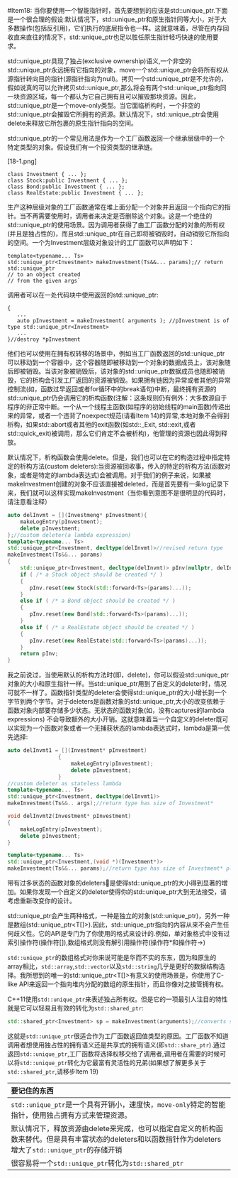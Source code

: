 #Item18:
当你要使用一个智能指针时，首先要想到的应该是std::unique_ptr.下面是一个很合理的假设:默认情况下，std::unique_ptr和原生指针同等大小，对于大多数操作(包括反引用)，它们执行的底层指令也一样。这就意味着，尽管在内存回收直来直往的情况下，std::unique_ptr也足以胜任原生指针轻巧快速的使用要求。

std::unique_ptr具现了独占(exclusive ownership)语义,一个非空的std::unique_ptr永远拥有它指向的对象，move一个std::unique_ptr会将所有权从源指针转向目的指针(源指针指向为null)。拷贝一个std::unique_ptr是不允许的，假如说真的可以允许拷贝std::unique_ptr,那么将会有两个std::unique_ptr指向同一块资源区域，每一个都认为它自己拥有且可以摧毁那块资源。因此，std::unique_ptr是一个move-only类型。当它面临析构时，一个非空的std::unique_ptr会摧毁它所拥有的资源。默认情况下，std::unique_ptr会使用delete来释放它所包裹的原生指针指向的空间。

std::unique_ptr的一个常见用法是作为一个工厂函数返回一个继承层级中的一个特定类型的对象。假设我们有一个投资类型的继承链。

[18-1.png]

	class Investment { ... };    
    class Stock:public Investment { ... };
    class Bond:public Investment { ... };
    class RealEstate:public Investment { ... };
 

生产这种层级对象的工厂函数通常在堆上面分配一个对象并且返回一个指向它的指针。当不再需要使用时，调用者来决定是否删除这个对象。这是一个绝佳的std::unique_ptr的使用场景。因为调用者获得了由工厂函数分配的对象的所有权(并且是独占性的)，而且std::unique_ptr在自己即将被销毁时，自动销毁它所指向的空间。一个为Investment层级对象设计的工厂函数可以声明如下：

    template<typename... Ts> 
    std::unique_ptr<Investment> makeInvestment(Ts&&... params);// return std::unique_ptr
    // to an object created
    // from the given args`

调用者可以在一处代码块中使用返回的std::unique_ptr:

    {
	   ...
	   auto pInvestment = makeInvestment( arguments ); //pInvestment is of type std::unique_ptr<Investment>
	   ...
    }//destroy *pInvestment

他们也可以使用在拥有权转移的场景中，例如当工厂函数返回的std::unique_ptr可以移动到一个容器中，这个容器随即被移动到一个对象的数据成员上，该对象随后即被销毁。当该对象被销毁后，该对象的std::unique_ptr数据成员也随即被销毁，它的析构会引发工厂返回的资源被销毁。如果拥有链因为异常或者其他的异常控制流(如，函数过早返回或者for循环中的break语句)中断，最终拥有资源的std::unique_ptr仍会调用它的析构函数(注解：这条规则仍有例外：大多数源自于程序的非正常中断。一个从一个线程主函数(如程序的初始线程的main函数)传递出来的异常，或者一个违背了noexpect规范(请看Item 14)的异常,本地对象不会得到析构，如果std::abort或者其他的exit函数(如std::_Exit, std::exit,或者std::quick_exit)被调用，那么它们肯定不会被析构)，他管理的资源也因此得到释放。

默认情况下，析构函数会使用delete。但是，我们也可以在它的构造过程中指定特定的析构方法(custom deleters):当资源被回收事，传入的特定的析构方法(函数对象，或者是特定的lambda表达式)会被调用。对于我们的例子来说，如果被makeInvestment创建的对象不应该直接被deleted，而是首先要有一条log记录下来，我们就可以这样实现makeInvestment（当你看到意图不是很明显的代码时，请注意看注释）

```cpp
auto delInvmt = [](Investmeng* pInvestment){
	makeLogEntry(pInvestment);
	delete pInvestment;
};//custom deleter(a lambda expression)
template<typename... Ts>
std::unique_ptr<Investment, decltype(delInvmt)>//revised return type
makeInvestment(Ts&&... params)
{
	std::unique_ptr<Investment, decltype(delInvmt)> pInv(nullptr, delInvmt);//ptr to be returned
	if ( /* a Stock object should be created */ )
	{
       pInv.reset(new Stock(std::forward<Ts>(params)...));
    }
    else if ( /* a Bond object should be created */ )
    {
       pInv.reset(new Bond(std::forward<Ts>(params)...));
    }
    else if ( /* a RealEstate object should be created */ )
    {
       pInv.reset(new RealEstate(std::forward<Ts>(params)...));
    }
    return pInv;
}
```
我之前说过，当使用默认的析构方法时(即，delete)，你可以假设std::unique_ptr对象的大小和原生指针一样。当std::unique_ptr用到了自定义的deleter时，情况可就不一样了。函数指针类型的deleter会使得std::unique_ptr的大小增长到一个字节到两个字节。对于deleters是函数对象的std::unique_ptr,大小的改变依赖于函数对象内部要存储多少状态。无状态的函数对象(如，没有captures的lambda expressions) 不会导致额外的大小开销。这就意味着当一个自定义的deleter既可以实现为一个函数对象或者一个无捕获状态的lambda表达式时，lambda是第一优先选择:

```cpp
auto delInvmt1 = [](Investment* pInvestment)
				{	
					makeLogEntry(pInvestment);
					delete pInvestment;
				}
//custom deleter as stateless lambda
template<typename... Ts>
std::unique_ptr<Investment, decltype(delInvmt1)>
makeInvestment(Ts&&.. args);//return type has size of Investment*

void delInvmt2(Investment* pInvestment)
{
	makeLogEntry(pInvestment);
	delete pInvestment;
}

template<typename... Ts>
std::unique_ptr<Investment,(void *)(Investment*)>
makeInvestment(Ts&&... params);//return type has size of Investment* plus at least size of function pointer!
```
带有过多状态的函数对象的deleters是使得std::unique_ptr的大小得到显著的增加。如果你发现一个自定义的deleter使得你的std::unique_ptr大到无法接受，请考虑重新改变你的设计。

std::unique_ptr会产生两种格式，一种是独立的对象(std::unique_ptr<T>)，另外一种是数组(std::unique_ptr<T[]>).因此，std::unique_ptr指向的内容从来不会产生任何歧义性。它的API是专门为了你使用的格式来设计的.例如，单对象格式中没有过索引操作符(操作符[]),数组格式则没有解引用操作符(操作符*和操作符->)

`std::unique_ptr`的数组格式对你来说可能是华而不实的东东，因为和原生的array相比，`std::array`,`std::vector`以及`std::string`几乎是更好的数据结构选择。我所想到的唯一的std::unique_ptr<T[]>有意义的使用场景是，你使用了C-like API来返回一个指向堆内分配的数组的原生指针，而且你像对之接管拥有权。

C++11使用`std::unique_ptr`来表述独占所有权。但是它的一项最引人注目的特性就是它可以轻易且有效的转化为`std::shared_ptr`:

```cpp
std::shared_ptr<Investment> sp = makeInvestment(arguments);//converts std::unique_ptr to std::shared_ptr
```

这就是`std::unique_ptr`很适合作为工厂函数返回值类型的原因。工厂函数不知道调用者想使用独占性的拥有语义还是共享式的拥有语义(即`std::share_ptr`).通过返回`std::unique_ptr`,工厂函数将选择权移交给了调用者,调用者在需要的时候可以将`std::unique_ptr`转化为它最富有灵活性的兄弟(如果想了解更多关于`std::shared_ptr`,请移步Item 19)

|要记住的东西|
|:--------- |
|`std::unique_ptr`是一个具有开销小，速度快，`move-only`特定的智能指针，使用独占拥有方式来管理资源。|
|默认情况下，释放资源由delete来完成，也可以指定自定义的析构函数来替代。但是具有丰富状态的deleters和以函数指针作为deleters增大了`std::unique_ptr`的存储开销|
|很容易将一个`std::unique_ptr`转化为`std::shared_ptr`|

